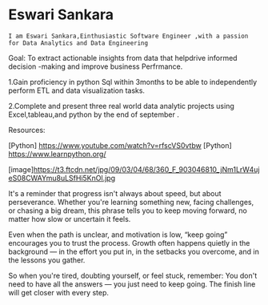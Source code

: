 # Eswari Sankara

    I am Eswari Sankara,Einthusiastic Software Engineer ,with a passion for Data Analytics and Data Engineering

  Goal:
  To extract actionable insights from data that helpdrive informed decision -making and improve business Perfrmance.

  1.Gain proficiency in python Sql within 3months to be able to independently perform ETL and data visualization tasks.
  
2.Complete and present three real world data analytic projects using Excel,tableau,and python by the end of september .

Resources:
<!--Links-->
[Python] https://www.youtube.com/watch?v=rfscVS0vtbw
[Python] https://www.learnpython.org/

<!--inspiring image-->
[image]https://t3.ftcdn.net/jpg/09/03/04/68/360_F_903046810_jNm1LrW4ujeS08CWAYmu8uLSfHi5KnOl.jpg

<p>     It's a reminder that progress isn't always about speed, but about perseverance. Whether you're learning something new, facing challenges, or chasing a big dream, this phrase tells you to keep moving forward, no matter how slow or uncertain it feels.</p>
    
<p>Even when the path is unclear, and motivation is low, “keep going” encourages you to trust the process. Growth often happens quietly in the background — in the effort you put in, in the setbacks you overcome, and in the lessons you gather.</p>

<p > So when you're tired, doubting yourself, or feel stuck, remember: You don't need to have all the answers — you just need to keep going. The finish line will get closer with every step.</p>





